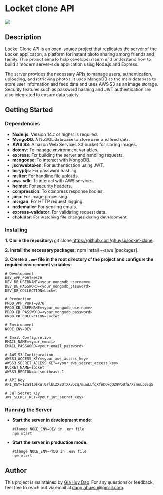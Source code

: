 # Locket clone API

![](https://ineqe.com/wp-content/uploads/2022/02/locket_app_icon-1024x1024.png)

## Description

Locket Clone API is an open-source project that replicates the server of the Locket application, a platform for instant photo sharing among friends and family. This project aims to help developers learn and understand how to build a modern server-side application using Node.js and Express.

The server provides the necessary APIs to manage users, authentication, uploading, and retrieving photos. It uses MongoDB as the main database to store user information and feed data and uses AWS S3 as an image storage. Security features such as password hashing and JWT authentication are also integrated to ensure data safety.

## Getting Started

### Dependencies

- **Node.js**: Version 14.x or higher is required.
- **MongoDB**: A NoSQL database to store user and feed data.
- **AWS S3**: Amazon Web Services S3 bucket for storing images.
- **dotenv**: To manage environment variables.
- **express**: For building the server and handling requests.
- **mongoose**: To interact with MongoDB.
- **jsonwebtoken**: For authentication using JWT.
- **bcryptjs**: For password hashing.
- **multer**: For handling file uploads.
- **aws-sdk**: To interact with AWS services.
- **helmet**: For security headers.
- **compression**: To compress response bodies.
- **jimp**: For image processing.
- **morgan**: For HTTP request logging.
- **nodemailer**: For sending emails.
- **express-validator**: For validating request data.
- **chokidar**: For watching file changes during development.

### Installing

**1. Clone the repository:** git clone https://github.com/ghuysu/locket-clone.

**2. Install the necessary packages:** npm install --save [packages].

**3. Create a `.env` file in the root directory of the project and configure the required environment variables:**

```env
# Development
DEV_APP_PORT=9876
DEV_DB_USERNAME=<your_mongodb_username>
DEV_DB_PASSWORD=<your_mongodb_password>
DEV_DB_COLLECTION=Locket

# Production
PROD_APP_PORT=9876
PROD_DB_USERNAME=<your_mongodb_username>
PROD_DB_PASSWORD=<your_mongodb_password>
PROD_DB_COLLECTION=Locket

# Environment
NODE_ENV=DEV

# Email Configuration
EMAIL_NAME=<your_email>
EMAIL_PASSWORD=<your_email_password>

# AWS S3 Configuration
AWSS3_ACCESS_KEY=<your_aws_access_key>
AWSS3_SECRET_ACCESS_KEY=<your_aws_secret_access_key>
BUCKET_NAME=locket
AWSS3_REGION=ap-southeast-1

# API Key
API_KEY=$2a$10$KW.0rlbLZX8DTXXvOzq/muwLLfqXfnDQxqQZ9WoUfa/XsmuLb0EqS

# JWT Secret Key
JWT_SECRET_KEY=<your_jwt_secret_key>
```

### Running the Server

- **Start the server in development mode:**
  ```
  #Change NODE_ENV=DEV in .env file
  npm start
  ```
- **Start the server in production mode:**
  ```
  #Change NODE_ENV=PROD in .env file
  npm start
  ```

## Author

This project is maintained by [Gia Huy Dao](https://www.facebook.com/ghuy.1011). For any questions or feedback, feel free to reach out via email at [daogiahuysu@gmail.com](mailto:daogiahuysu@gmail.com).
